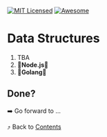 [![MIT Licensed][icon-mit]][license]
[![Awesome][icon-awesome]][awesome]
&nbsp;&nbsp;&nbsp;&nbsp;&nbsp;&nbsp;

# Data Structures

1. TBA
1. :vertical_traffic_light:__Node.js__:vertical_traffic_light:
1. :vertical_traffic_light:__Golang__:vertical_traffic_light:

## Done?

➡️ Go forward to ...

⤴️ Back to [Contents](../contents.md)

[icon-chat]: https://img.shields.io/badge/chat-on%20telegram-blue.svg
[icon-mit]: https://img.shields.io/badge/license-MIT-blue.svg
[icon-awesome]: https://cdn.rawgit.com/sindresorhus/awesome/d7305f38d29fed78fa85652e3a63e154dd8e8829/media/badge.svg
[license]: https://github.com/Kottans/web/blob/master/LICENSE.md
[awesome]: https://github.com/sindresorhus/awesome
